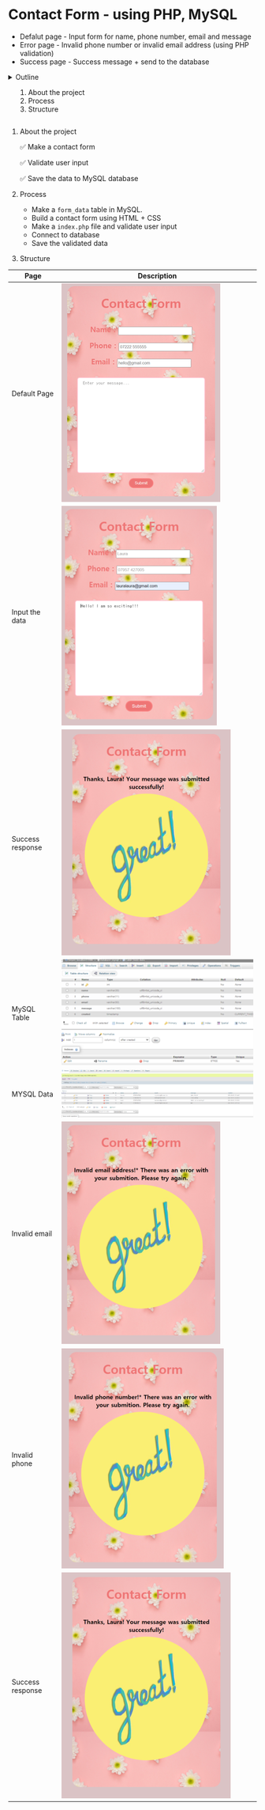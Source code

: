 # Contact Form - using PHP, MySQL

- Defalut page - Input form for name, phone number, email and message
- Error page - Invalid phone number or invalid email address (using PHP validation)
- Success page - Success message + send to the database
<details>
<summary>Outline</summar>

1. About the project
2. Process
3. Structure

</details>

1. About the project

   ✅ Make a contact form

   ✅ Validate user input

   ✅ Save the data to MySQL database

2. Process

   - Make a `form_data` table in MySQL.
   - Build a contact form using HTML + CSS
   - Make a `index.php` file and validate user input
   - Connect to database
   - Save the validated data

3. Structure

| Page             | Description                                         |
| ---------------- | --------------------------------------------------- |
| Default Page     | ![Default page](./img/readme/default.png)<br>       |
| Input the data   | ![Input Page](./img/readme/submit_form.png)<br>     |
| Success response | ![Success page](./img/readme/success_laura.png)<br> |
| MySQL Table      | ![Success page](./img/readme/MySQL_table.png)<br>   |
| MYSQL Data       | ![Success page](./img/readme/MySQL_data.png)<br>    |
| Invalid email    | ![error page](./img/readme/invalid_email.png)<br>   |
| Invalid phone    | ![error page](./img/readme/invalid_phone.png)<br>   |
| Success response | ![Success page](./img/readme/success_laura.png)<br> |
